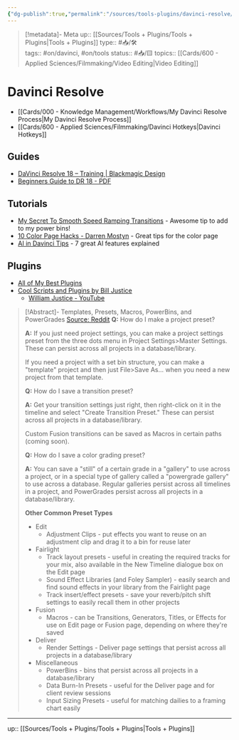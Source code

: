 ```yaml
---
{"dg-publish":true,"permalink":"/sources/tools-plugins/davinci-resolve/"}
---
```


> [!metadata]- Meta
> up:: [[Sources/Tools + Plugins/Tools + Plugins\|Tools + Plugins]]
> type:: #📥/🛠  
> tags::  #on/davinci, #on/tools 
> status:: #📥/🟨
> topics:: [[Cards/600 - Applied Sciences/Filmmaking/Video Editing\|Video Editing]]

# Davinci Resolve
- [[Cards/000 - Knowledge Management/Workflows/My Davinci Resolve Process\|My Davinci Resolve Process]]
- [[Cards/600 - Applied Sciences/Filmmaking/Davinci Hotkeys\|Davinci Hotkeys]]

## Guides
- [DaVinci Resolve 18 – Training | Blackmagic Design](https://www.blackmagicdesign.com/products/davinciresolve/training#books)
- [Beginners Guide to DR 18 - PDF](https://documents.blackmagicdesign.com/UserManuals/DaVinci-Resolve-18-Beginners-Guide.pdf?_v=1678777210000)

## Tutorials
- [My Secret To Smooth Speed Ramping Transitions](https://www.youtube.com/watch?v=ley0hp5__tY) - Awesome tip to add to my power bins!
- [10 Color Page Hacks - Darren Mostyn](https://www.youtube.com/) - Great tips for the color page
- [AI in Davinci Tips](https://youtu.be/CK4Dv5acRY8?si=qWBc-XJpJ6Npdod9) - 7 great AI features explained

## Plugins
- [All of My Best Plugins](https://youtu.be/OEkkZhhdNOY)
- [Cool Scripts and Plugins by Bill Justice](https://billjustice.com/)
	- [William Justice - YouTube](https://www.youtube.com/@WilliamJusticeMedia/videos) 

> [!Abstract]- Templates, Presets, Macros, PowerBins, and PowerGrades
> [Source: Reddit](https://www.reddit.com/r/davinciresolve/comments/114c4cq/faq_friday_templates_presets_macros_powerbins_and/?utm_source=share&utm_medium=ios_app&utm_name=iossmf)
> **Q:** How do I make a project preset?
> 
> **A:** If you just need project settings, you can make a project settings preset from the three dots menu in Project Settings>Master Settings. These can persist across all projects in a database/library.
> 
> If you need a project with a set bin structure, you can make a "template" project and then just File>Save As... when you need a new project from that template.
> 
> **Q:** How do I save a transition preset?
> 
> **A:** Get your transition settings just right, then right-click on it in the timeline and select "Create Transition Preset." These can persist across all projects in a database/library.
> 
> Custom Fusion transitions can be saved as Macros in certain paths (coming soon).
> 
> **Q:** How do I save a color grading preset?
> 
> **A:** You can save a "still" of a certain grade in a "gallery" to use across a project, or in a special type of gallery called a "powergrade gallery" to use across a database. Regular galleries persist across all timelines in a project, and PowerGrades persist across all projects in a database/library.
> 
> **Other Common Preset Types**
> 
> * Edit
>    * Adjustment Clips - put effects you want to reuse on an adjustment clip and drag it to a bin for reuse later
> * Fairlight
>    * Track layout presets - useful in creating the required tracks for your mix, also available in the New Timeline dialogue box on the Edit page
>    * Sound Effect Libraries (and Foley Sampler) - easily search and find sound effects in your library from the Fairlight page
>    * Track insert/effect presets - save your reverb/pitch shift settings to easily recall them in other projects
> * Fusion
>    * Macros - can be Transitions, Generators, Titles, or Effects for use on Edit page or Fusion page, depending on where they're saved
> * Deliver
>    * Render Settings - Deliver page settings that persist across all projects in a database/library
> * Miscellaneous
>    * PowerBins - bins that persist across all projects in a database/library
>    * Data Burn-In Presets - useful for the Deliver page and for client review sessions
>    * Input Sizing Presets - useful for matching dailies to a framing chart easily

---
up:: [[Sources/Tools + Plugins/Tools + Plugins\|Tools + Plugins]]
